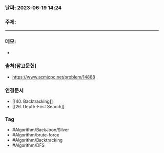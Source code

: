 ### 날짜: 2023-06-19 14:24

### 주제: 
---
### 메모: 
- 

### 출처(참고문헌) 
- https://www.acmicpc.net/problem/14888

### 연결문서 
- [[40. Backtracking]]
- [[26. Depth-First Search]]

### Tag
- #Algorithm/BaekJoon/Silver 
- #Algorithm/brute-force 
- #Algorithm/Backtracking 
- #Algorithm/DFS 